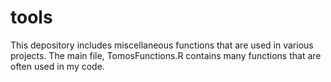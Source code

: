 # tools
This depository includes miscellaneous functions that are used in various projects. The main file, TomosFunctions.R contains 
many functions that are often used in my code.

